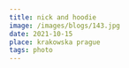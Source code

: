 ```yaml
---
title: nick and hoodie
image: /images/blogs/143.jpg
date: 2021-10-15
place: krakowska prague
tags: photo
---
```

